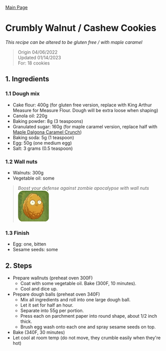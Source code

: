 [Main Page](https://yolanda-ht.github.io/YoloCookBlob/)

# Crumbly Walnut / Cashew Cookies
*This recipe can be altered to be gluten free / with maple caramel*
> Origin 04/06/2022 <br>
> Updated 01/14/2023 <br>
> For: 18 cookies

## 1. Ingredients
### 1.1 Dough mix
- Cake flour: 400g (for gluten free version, replace with King Arthur Measure for Measure Flour. Dough will be extra loose when shaping)
- Canola oil: 220g
- Baking powder: 8g (3 teaspoons)
- Granulated sugar: 160g (for maple caramel version, replace half with [Maple Dalgona Caramel Crunch](../Sweets/Maple_Dalgona_Caramel_Crunch.md))
- Baking soda: 5g (1 teaspoon)
- Egg: 50g (one medium egg)
- Salt: 3 grams (0.5 teaspoon)

### 1.2 Wall nuts
- Walnuts: 300g
- Vegetable oil: some

>*Boost your defense against zombie apocalypse with wall nuts* <br>
![Wallnut](wall_nut.png)

### 1.3 Finish
- Egg: one, bitten
- Sesame seeds: some

## 2. Steps
- Prepare wallnuts (preheat oven 300F)
  - Coat with some vegetable oil. Bake (300F, 10 minutes). 
  - Cool and dice up.
- Prepare dough balls (preheat oven 340F)
  - Mix all ingredients and roll into one large dough ball. 
  - Let it set for half an hour.
  - Separate into 55g per portion. 
  - Press each on parchment paper into round shape, about 1/2 inch thick.
  - Brush egg wash onto each one and spray sesame seeds on top. 
- Bake (340F, 30 minutes)
- Let cool at room temp (do not move, they crumble easily when they're hot)


